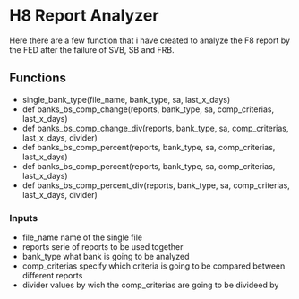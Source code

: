 # H8 Report Analyzer
Here there are a few function that i have created to analyze the F8 report by the FED after the failure of SVB, SB and FRB. 

## Functions
- single_bank_type(file_name, bank_type, sa, last_x_days)
- def banks_bs_comp_change(reports, bank_type, sa, comp_criterias, last_x_days)
- def banks_bs_comp_change_div(reports, bank_type, sa, comp_criterias, last_x_days, divider)
- def banks_bs_comp_percent(reports, bank_type, sa, comp_criterias, last_x_days)
- def banks_bs_comp_percent(reports, bank_type, sa, comp_criterias, last_x_days)
- def banks_bs_comp_percent_div(reports, bank_type, sa, comp_criterias, last_x_days, divider)
### Inputs
- file_name name of the single file
- reports serie of reports to be used together
- bank_type what bank is going to be analyzed
- comp_criterias specify which criteria is going to be compared between different reports
- divider values by wich the comp_criterias are going to be divideed by
